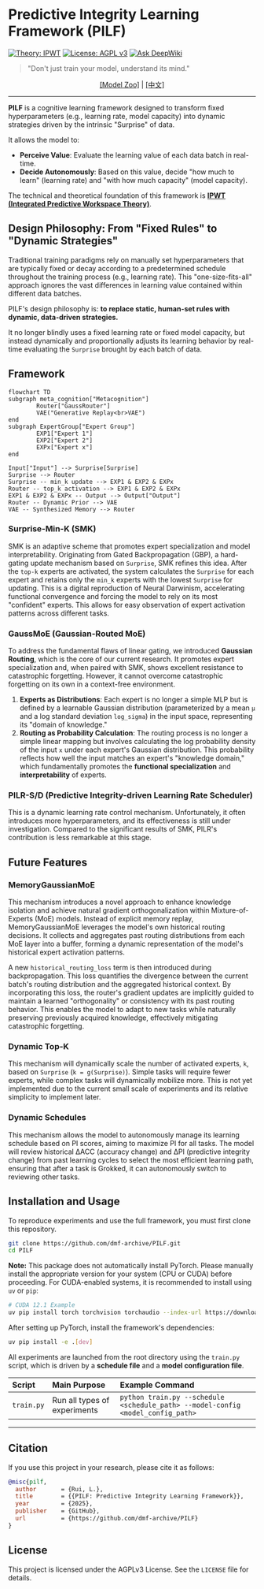 # Predictive Integrity Learning Framework (PILF)

[![Theory: IPWT](https://img.shields.io/badge/Theory-IPWT-blue)](https://github.com/dmf-archive/IPWT)
[![License: AGPL v3](https://img.shields.io/badge/License-AGPL_v3-blue.svg)](https://www.gnu.org/licenses/agpl-3.0)
[![Ask DeepWiki](https://deepwiki.com/badge.svg)](https://deepwiki.com/dmf-archive/PILF)

> "Don't just train your model, understand its mind."

<p align="center">
    <a href="zoo.md">[Model Zoo]</a> | <a href="readme_zh.md">[中文]</a>
</p>

---

**PILF** is a cognitive learning framework designed to transform fixed hyperparameters (e.g., learning rate, model capacity) into dynamic strategies driven by the intrinsic "Surprise" of data.

It allows the model to:

- **Perceive Value**: Evaluate the learning value of each data batch in real-time.
- **Decide Autonomously**: Based on this value, decide "how much to learn" (learning rate) and "with how much capacity" (model capacity).

The technical and theoretical foundation of this framework is **[IPWT (Integrated Predictive Workspace Theory)](https://github.com/dmf-archive/IPWT)**.

## Design Philosophy: From "Fixed Rules" to "Dynamic Strategies"

Traditional training paradigms rely on manually set hyperparameters that are typically fixed or decay according to a predetermined schedule throughout the training process (e.g., learning rate). This "one-size-fits-all" approach ignores the vast differences in learning value contained within different data batches.

PILF's design philosophy is: **to replace static, human-set rules with dynamic, data-driven strategies.**

It no longer blindly uses a fixed learning rate or fixed model capacity, but instead dynamically and proportionally adjusts its learning behavior by real-time evaluating the `Surprise` brought by each batch of data.

## Framework

```mermaid
flowchart TD
subgraph meta_cognition["Metacognition"]
        Router["GaussRouter"]
        VAE("Generative Replay<br>VAE")
end
subgraph ExpertGroup["Expert Group"]
        EXP1["Expert 1"]
        EXP2["Expert 2"]
        EXPx["Expert x"]
end

Input["Input"] --> Surprise[Surprise]
Surprise --> Router
Surprise -- min_k update --> EXP1 & EXP2 & EXPx
Router -- top_k activation --> EXP1 & EXP2 & EXPx
EXP1 & EXP2 & EXPx -- Output --> Output["Output"]
Router -- Dynamic Prior --> VAE
VAE -- Synthesized Memory --> Router
```

### Surprise-Min-K (SMK)

SMK is an adaptive scheme that promotes expert specialization and model interpretability. Originating from Gated Backpropagation (GBP), a hard-gating update mechanism based on `Surprise`, SMK refines this idea. After the `top-k` experts are activated, the system calculates the `Surprise` for each expert and retains only the `min_k` experts with the lowest `Surprise` for updating. This is a digital reproduction of Neural Darwinism, accelerating functional convergence and forcing the model to rely on its most "confident" experts. This allows for easy observation of expert activation patterns across different tasks.

### GaussMoE (Gaussian-Routed MoE)

To address the fundamental flaws of linear gating, we introduced **Gaussian Routing**, which is the core of our current research. It promotes expert specialization and, when paired with SMK, shows excellent resistance to catastrophic forgetting. However, it cannot overcome catastrophic forgetting on its own in a context-free environment.

1. **Experts as Distributions**: Each expert is no longer a simple MLP but is defined by a learnable Gaussian distribution (parameterized by a mean `μ` and a log standard deviation `log_sigma`) in the input space, representing its "domain of knowledge."
2. **Routing as Probability Calculation**: The routing process is no longer a simple linear mapping but involves calculating the log probability density of the input `x` under each expert's Gaussian distribution. This probability reflects how well the input matches an expert's "knowledge domain," which fundamentally promotes the **functional specialization** and **interpretability** of experts.

### PILR-S/D (Predictive Integrity-driven Learning Rate Scheduler)

This is a dynamic learning rate control mechanism. Unfortunately, it often introduces more hyperparameters, and its effectiveness is still under investigation. Compared to the significant results of SMK, PILR's contribution is less remarkable at this stage.

## Future Features

### MemoryGaussianMoE

This mechanism introduces a novel approach to enhance knowledge isolation and achieve natural gradient orthogonalization within Mixture-of-Experts (MoE) models. Instead of explicit memory replay, MemoryGaussianMoE leverages the model's own historical routing decisions. It collects and aggregates past routing distributions from each MoE layer into a buffer, forming a dynamic representation of the model's historical expert activation patterns.

A new `historical_routing_loss` term is then introduced during backpropagation. This loss quantifies the divergence between the current batch's routing distribution and the aggregated historical context. By incorporating this loss, the router's gradient updates are implicitly guided to maintain a learned "orthogonality" or consistency with its past routing behavior. This enables the model to adapt to new tasks while naturally preserving previously acquired knowledge, effectively mitigating catastrophic forgetting.

### Dynamic Top-K

This mechanism will dynamically scale the number of activated experts, `k`, based on `Surprise` (`k = g(Surprise)`). Simple tasks will require fewer experts, while complex tasks will dynamically mobilize more. This is not yet implemented due to the current small scale of experiments and its relative simplicity to implement later.

### Dynamic Schedules

This mechanism allows the model to autonomously manage its learning schedule based on PI scores, aiming to maximize PI for all tasks. The model will review historical ΔACC (accuracy change) and ΔPI (predictive integrity change) from past learning cycles to select the most efficient learning path, ensuring that after a task is Grokked, it can autonomously switch to reviewing other tasks.

## Installation and Usage

To reproduce experiments and use the full framework, you must first clone this repository.

```bash
git clone https://github.com/dmf-archive/PILF.git
cd PILF
```

**Note:** This package does not automatically install PyTorch. Please manually install the appropriate version for your system (CPU or CUDA) before proceeding. For CUDA-enabled systems, it is recommended to install using `uv` or `pip`:

```bash
# CUDA 12.1 Example
uv pip install torch torchvision torchaudio --index-url https://download.pytorch.org/whl/cu121
```

After setting up PyTorch, install the framework's dependencies:

```bash
uv pip install -e .[dev]
```

All experiments are launched from the root directory using the `train.py` script, which is driven by a **schedule file** and a **model configuration file**.

| Script| Main Purpose| Example Command  |
| :--- | :---- | :--- |
| `train.py` | Run all types of experiments| `python train.py --schedule <schedule_path> --model-config <model_config_path>`  |

---

## Citation

If you use this project in your research, please cite it as follows:

```bibtex
@misc{pilf,
  author       = {Rui, L.},
  title        = {{PILF: Predictive Integrity Learning Framework}},
  year         = {2025},
  publisher    = {GitHub},
  url          = {https://github.com/dmf-archive/PILF}
}
```

## License

This project is licensed under the AGPLv3 License. See the `LICENSE` file for details.
